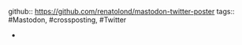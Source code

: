 github:: https://github.com/renatolond/mastodon-twitter-poster
tags:: #Mastodon, #crossposting, #Twitter

-